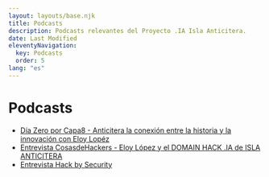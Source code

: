 ```yaml
---
layout: layouts/base.njk
title: Podcasts
description: Podcasts relevantes del Proyecto .IA Isla Anticitera.
date: Last Modified
eleventyNavigation:
  key: Podcasts
  order: 5
lang: "es"
---
```

# Podcasts

- [Día Zero por Capa8 - Anticitera la conexión entre la historia y la innovación con Eloy Lopéz](https://open.spotify.com/episode/4xM1ANXTokj1RdTU9QmIFB?go=1&sp_cid=66afdca16c3716c81e696097aeb7df6b&utm_source=embed_player_p&utm_medium=desktop&nd=1&dlsi=8b3675c242d54d2b)
- [Entrevista CosasdeHackers - Eloy López y el DOMAIN HACK .IA de ISLA ANTICITERA](https://www.youtube.com/live/AriKIdJTeak?si=g1KsUQkfZrWh2DoS)
- [Entrevista Hack by Security](https://www.hackbysecurity.com/blog/entrevista-a-eloy-lopez)